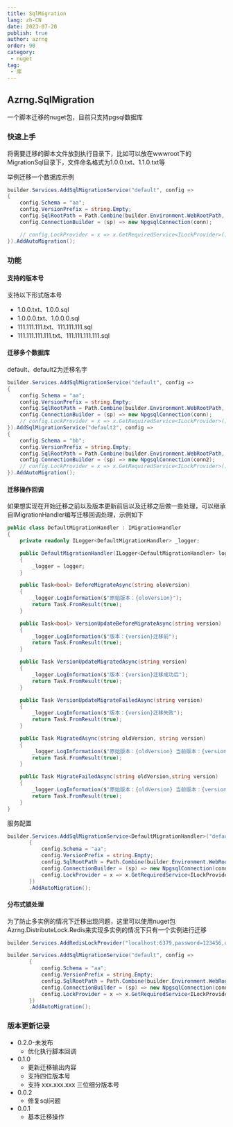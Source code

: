 ```yaml
---
title: SqlMigration
lang: zh-CN
date: 2023-07-20
publish: true
author: azrng
order: 90
category:
 - nuget
tag:
 - 库
---
```

## Azrng.SqlMigration

一个脚本迁移的nuget包，目前只支持pgsql数据库

### 快速上手

将需要迁移的脚本文件放到执行目录下，比如可以放在wwwroot下的MigrationSql目录下，文件命名格式为1.0.0.txt、1.1.0.txt等



举例迁移一个数据库示例

```csharp
builder.Services.AddSqlMigrationService("default", config =>
{
    config.Schema = "aa";
    config.VersionPrefix = string.Empty;
    config.SqlRootPath = Path.Combine(builder.Environment.WebRootPath, "MigrationSql");
    config.ConnectionBuilder = (sp) => new NpgsqlConnection(conn);

    // config.LockProvider = x => x.GetRequiredService<ILockProvider>().LockAsync("project_init", TimeSpan.FromMinutes(1));
}).AddAutoMigration();
```

### 功能

#### 支持的版本号

支持以下形式版本号

* 1.0.0.txt、1.0.0.sql
* 1.0.0.0.txt、1.0.0.0.sql
* 111.111.111.txt、111.111.111.sql
* 111.111.111.111.txt、111.111.111.111.sql

#### 迁移多个数据库

default、default2为迁移名字

```c#
builder.Services.AddSqlMigrationService("default", config =>
{
    config.Schema = "aa";
    config.VersionPrefix = string.Empty;
    config.SqlRootPath = Path.Combine(builder.Environment.WebRootPath, "MigrationSql");
    config.ConnectionBuilder = (sp) => new NpgsqlConnection(conn);
    // config.LockProvider = x => x.GetRequiredService<ILockProvider>().LockAsync("project_init", TimeSpan.FromMinutes(1));
}).AddSqlMigrationService("default2", config =>
{
    config.Schema = "bb";
    config.VersionPrefix = string.Empty;
    config.SqlRootPath = Path.Combine(builder.Environment.WebRootPath, "MigrationSql2");
    config.ConnectionBuilder = (sp) => new NpgsqlConnection(conn2);
    // config.LockProvider = x => x.GetRequiredService<ILockProvider>().LockAsync("project_init", TimeSpan.FromMinutes(1));
}).AddAutoMigration();
```

#### 迁移操作回调

如果想实现在开始迁移之前以及版本更新前后以及迁移之后做一些处理，可以继承自IMigrationHandler编写迁移回调处理，示例如下

```csharp
public class DefaultMigrationHandler : IMigrationHandler
{
    private readonly ILogger<DefaultMigrationHandler> _logger;

    public DefaultMigrationHandler(ILogger<DefaultMigrationHandler> logger)
    {
        _logger = logger;
    }

    public Task<bool> BeforeMigrateAsync(string oloVersion)
    {
        _logger.LogInformation($"原始版本：{oloVersion}");
        return Task.FromResult(true);
    }

    public Task<bool> VersionUpdateBeforeMigrateAsync(string version)
    {
        _logger.LogInformation($"版本：{version}迁移前");
        return Task.FromResult(true);
    }

    public Task VersionUpdateMigratedAsync(string version)
    {
        _logger.LogInformation($"版本：{version}迁移成功后");
        return Task.FromResult(true);
    }

    public Task VersionUpdateMigrateFailedAsync(string version)
    {
        _logger.LogInformation($"版本：{version}迁移失败");
        return Task.FromResult(true);
    }

    public Task MigratedAsync(string oldVersion, string version)
    {
        _logger.LogInformation($"原始版本：{oldVersion} 当前版本：{version}迁移成功");
        return Task.FromResult(true);
    }

    public Task MigrateFailedAsync(string oldVersion,string version)
    {
        _logger.LogInformation($"原始版本：{oldVersion} 当前版本：{version}迁移失败");
        return Task.FromResult(true);
    }
}
```

服务配置

```csharp
builder.Services.AddSqlMigrationService<DefaultMigrationHandler>("default", config =>
       {
           config.Schema = "aa";
           config.VersionPrefix = string.Empty;
           config.SqlRootPath = Path.Combine(builder.Environment.WebRootPath, "MigrationSql");
           config.ConnectionBuilder = (sp) => new NpgsqlConnection(conn);
           config.LockProvider = x => x.GetRequiredService<ILockProvider>().LockAsync("project_init", TimeSpan.FromMinutes(1));
       })
       .AddAutoMigration();
```

#### 分布式锁处理

为了防止多实例的情况下迁移出现问题，这里可以使用nuget包Azrng.DistributeLock.Redis来实现多实例的情况下只有一个实例进行迁移

```csharp
builder.Services.AddRedisLockProvider("localhost:6379,password=123456,defaultdatabase=0,abortConnect=false");

builder.Services.AddSqlMigrationService("default", config =>
       {
           config.Schema = "aa";
           config.VersionPrefix = string.Empty;
           config.SqlRootPath = Path.Combine(builder.Environment.WebRootPath, "MigrationSql");
           config.ConnectionBuilder = (sp) => new NpgsqlConnection(conn);
           config.LockProvider = x => x.GetRequiredService<ILockProvider>().LockAsync("project_init", TimeSpan.FromMinutes(1));
       })
       .AddAutoMigration();
```

### 版本更新记录

* 0.2.0-未发布
  * 优化执行脚本回调
* 0.1.0
  * 更新迁移输出内容
  * 支持四位版本号
  * 支持 xxx.xxx.xxx 三位细分版本号
* 0.0.2
  * 修复sql问题
* 0.0.1
  * 基本迁移操作
